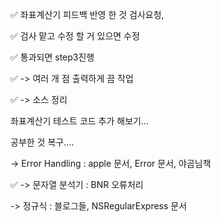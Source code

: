 ✅ 좌표계산기 피드백 반영 한 것 검사요청, 

✅ 검사 맡고 수정 할 거 있으면 수정



✅ 통과되면 step3진행

✅  -> 여러 개 점 출력하게 끔 작업

✅  -> 소스 정리






좌표계산기 테스트 코드 추가 해보기...



공부한 것 복구....

-> Error Handling : apple 문서, Error 문서, 야곰님책

✅ -> 문자열 분석기 : BNR 오류처리


-> 정규식 : 블로그들, NSRegularExpress 문서

